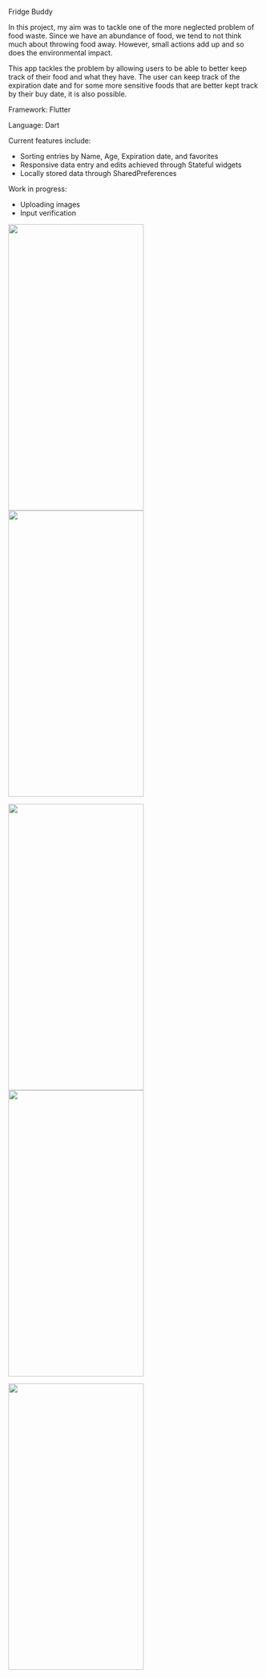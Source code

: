 Fridge Buddy

In this project, my aim was to tackle one of the more neglected problem of food waste.
Since we have an abundance of food, we tend to not think  much about
throwing food away. However, small actions add up and so does the environmental  impact.

This app tackles the problem by allowing users to be able to better keep track of their food and
what they have. The user can keep track of the expiration date and for some more sensitive foods
that are better kept track by their buy date, it is also possible.


Framework: Flutter

Language: Dart

Current features include:
- Sorting entries by Name, Age, Expiration date, and favorites
- Responsive data entry and edits achieved through Stateful widgets
- Locally stored data through SharedPreferences

Work in progress:
- Uploading images
- Input verification

<p float="left">
  <img src="https://user-images.githubusercontent.com/52620214/229645002-e0d48f7a-6524-4c77-8b13-85373acd8d47.png" width="270" height="570"/>
  <img src="https://user-images.githubusercontent.com/52620214/229645023-2949b50e-1d73-4ea6-862a-ba190c0652f2.png" width="270" height="570"/>
</p>
<p float="left">
  <img src="https://user-images.githubusercontent.com/52620214/229645061-690711e1-5133-4d07-920d-452d8817f44b.png" width="270" height="570"/>
  <img src="https://user-images.githubusercontent.com/52620214/229645087-90969495-1d00-43f0-b69e-742850c6b654.png" width="270" height="570"/>
</p>
<img src="https://user-images.githubusercontent.com/52620214/229645102-89783ecf-de17-4b6d-81c5-1b5073fb0b1c.png" width="270" height="570"/>
